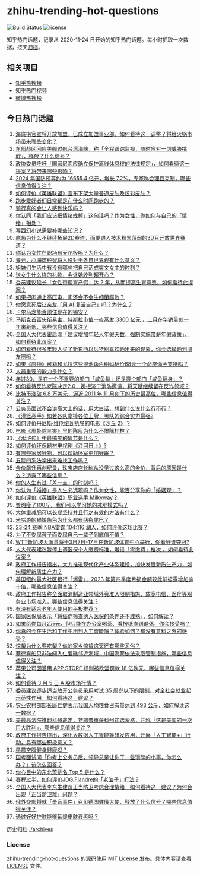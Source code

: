 # zhihu-trending-hot-questions

[![Build Status](https://github.com/justjavac/zhihu-trending-hot-questions/workflows/ci/badge.svg?branch=master)](https://github.com/justjavac/zhihu-trending-hot-questions/actions)
[![license](https://img.shields.io/github/license/justjavac/zhihu-trending-hot-questions)](https://github.com/justjavac/zhihu-trending-hot-questions/blob/master/LICENSE)

知乎热门话题，记录从 2020-11-24
日开始的知乎热门话题。每小时抓取一次数据，按天[归档](./archives)。

## 相关项目

- [知乎热搜榜](https://github.com/justjavac/zhihu-trending-top-search)
- [知乎热门视频](https://github.com/justjavac/zhihu-trending-hot-video)
- [微博热搜榜](https://github.com/justjavac/weibo-trending-hot-search)

## 今日热门话题

<!-- BEGIN -->
<!-- 最后更新时间 Wed Mar 06 2024 07:17:03 GMT+0800 (China Standard Time) -->

1. [海底捞官宣将开放加盟，已成立加盟事业部，如何看待这一调整？将给火锅市场带来哪些变化？](https://www.zhihu.com/question/647036208)
1. [东部战区回应美舰过航台湾海峡，称「全程跟踪监视，随时应对一切威胁挑衅」，释放了什么信号？](https://www.zhihu.com/question/647157424)
1. [政协委员呼吁「国家层面应确立保护离线休息权的法律规定」，如何看待这一提案？将带来哪些影响？](https://www.zhihu.com/question/647129422)
1. [2024 年国防预算约为 16655.4 亿元，增长 7.2%，专家称合理且克制，哪些信息值得关注？](https://www.zhihu.com/question/647128954)
1. [如何评价《英雄联盟》宣布下架大量普通皮肤及炫彩皮肤？](https://www.zhihu.com/question/646509480)
1. [跑步爱好者们日常都是在什么时间跑步的？](https://www.zhihu.com/question/642892675)
1. [骑行真的会让人感到快乐吗？](https://www.zhihu.com/question/642862207)
1. [你认同「我们应该把情绪戒掉」这句话吗？作为女性，你如何与自己的「情绪」相处？](https://www.zhihu.com/question/645945752)
1. [写西幻小说需要补哪些知识？](https://www.zhihu.com/question/646784336)
1. [鹰角为什么不继续拓展2D赛道，而要进入技术积累薄弱的3D且开放世界赛道？](https://www.zhihu.com/question/646145638)
1. [你认为女性在职场有天花板吗？为什么？](https://www.zhihu.com/question/645935221)
1. [景元，心海这种智将人设对于各自世界观有什么意义？](https://www.zhihu.com/question/646527452)
1. [姐妹们生活中有没有哪些把自己活成爽文女主的时刻？](https://www.zhihu.com/question/646128878)
1. [送女生什么样的礼物，会让她收到超开心？](https://www.zhihu.com/question/645561875)
1. [委员建议延长「女性带薪育产假」达 2 年，从而提高生育意愿，如何看待此提案？](https://www.zhihu.com/question/647134843)
1. [如果把肉通上高压电，肉还会不会生细菌腐败？](https://www.zhihu.com/question/646357797)
1. [你愿意死后让亲友「用 AI 复活自己」吗？为什么？](https://www.zhihu.com/question/646765991)
1. [卡尔马龙能否顶住现在的锡安？](https://www.zhihu.com/question/645288842)
1. [马斯克首富头衔易主，特斯拉市值一夜蒸发 3300 亿元 ，二月在华销量创一年来新低，哪些信息值得关注？](https://www.zhihu.com/question/647138195)
1. [全国人大代表霍启刚「建议增加年轻人年假天数，强制实施带薪年假政策」，如何看待此议案？](https://www.zhihu.com/question/647112747)
1. [如何看待很多年轻人买了新东西以后特别喜欢晒出来的现象，你会选择晒到朋友圈吗？](https://www.zhihu.com/question/647136085)
1. [如果《原神》可莉和尤拉这些混池角色明码标价68元一个命座你会支持吗？](https://www.zhihu.com/question/646898618)
1. [人最重要的能力是什么？](https://www.zhihu.com/question/19602183)
1. [年过30，是在一个不重要的部门「咸鱼躺」还是换个部门「咸鱼翻身」？](https://www.zhihu.com/question/646208325)
1. [如何看待反诈老陈决定2.0：婉拒济宁消防邀请，将天赋继续留在反诈领域？](https://www.zhihu.com/question/646989400)
1. [比特币涨破 6.8 万美元，逼近 2011 年 11 月创下的历史最高位，哪些信息值得关注？](https://www.zhihu.com/question/647111632)
1. [公务员面试不会讲高大上的话，用大白话，想到什么说什么行不行？](https://www.zhihu.com/question/642497822)
1. [《灌篮高手》如若各队拿掉各位王牌，哪队的综合实力最强?](https://www.zhihu.com/question/644483736)
1. [如何评价丹尼斯·维伦纽瓦执导的电影《沙丘 2》？](https://www.zhihu.com/question/645671786)
1. [电影《周处除三害》里的陈灰为什么不恨陈桂林？](https://www.zhihu.com/question/647039480)
1. [《水浒传》中最搞笑的情节是什么？](https://www.zhihu.com/question/637809370)
1. [如何评价环保题材电视剧《江河日上》?](https://www.zhihu.com/question/646534103)
1. [有哪些家居好物，可以帮助卧室更加好眠？](https://www.zhihu.com/question/646518872)
1. [五院四系法学出来难找工作吗？](https://www.zhihu.com/question/614260314)
1. [金价飙升再创纪录，珠宝店店长称从没见过这么高的金价，背后的原因是什么？透露了哪些信息？](https://www.zhihu.com/question/647102754)
1. [你的人生有过「差一点」的时刻吗？](https://www.zhihu.com/question/645985492)
1. [你认为「婚姻」是人生必选项吗？作为女性，能否分享你的「婚姻观」？](https://www.zhihu.com/question/645945692)
1. [如何评价《英雄联盟》职业选手 Milkyway？](https://www.zhihu.com/question/646986444)
1. [贾玲瘦了100斤，我们可以学习她的减肥模式吗？](https://www.zhihu.com/question/644241274)
1. [大体重减肥可以长期坚持并且行之有效的方法有什么？](https://www.zhihu.com/question/643735064)
1. [米哈游的猫娘角色为什么都有两条尾巴？](https://www.zhihu.com/question/647002085)
1. [23-24 赛季 NBA雷霆 104:116 湖人，如何评价这场比赛？](https://www.zhihu.com/question/647123683)
1. [为了不委屈孩子而委屈自己一辈子到底值不值？](https://www.zhihu.com/question/646185911)
1. [WTT新加坡大满贯将于3月7日-17日在新加坡体育中心举行，你看好谁夺冠?](https://www.zhihu.com/question/646418950)
1. [人大代表建议暂停上调医保个人缴费标准，增设「零缴费」档次 ，如何看待此议案？](https://www.zhihu.com/question/647112450)
1. [政府工作报告指出，大力推进现代化产业体系建设，加快发展新质生产力，如何理解新质生产力？](https://www.zhihu.com/question/647111808)
1. [美国纽约最大社区银行「爆雷」，2023 年第四季度亏损金额较此前披露增加逾十倍，哪些信息值得关注？](https://www.zhihu.com/question/646968641)
1. [政府工作报告称全面取消制造业领域外资准入限制措施，放宽电信、医疗等服务业市场准入，哪些信息值得关注？](https://www.zhihu.com/question/647112379)
1. [有没有适合老年人使用的平板推荐？](https://www.zhihu.com/question/645906151)
1. [国家医保局表示「将癌症筛查纳入医保的条件还不成熟」，如何解读？](https://www.zhihu.com/question/647013790)
1. [如果给你每月2万元，但只能在办公室喝茶、看报纸直到退休，你会接受吗？](https://www.zhihu.com/question/646681448)
1. [你真的会在生活和工作中用到人工智能吗？体验如何？有没有意料之外的感受？](https://www.zhihu.com/question/646638698)
1. [惊蛰为什么要吃梨？你的家乡惊蛰这天还有哪些习俗？](https://www.zhihu.com/question/647100677)
1. [菲律宾船只非法闯入仁爱礁邻近海域，中国海警依法采取管制措施，哪些信息值得关注？](https://www.zhihu.com/question/647100008)
1. [苹果公司因滥用 APP STORE 规则被欧盟罚款 18 亿欧元，哪些信息值得关注？](https://www.zhihu.com/question/647051599)
1. [如何看待 3 月 5 日 A 股市场行情？](https://www.zhihu.com/question/647102931)
1. [委员建议逐步适当放开公务员录用考试 35 周岁以下的限制，对全社会就业起示范性作用，如何看待这一建议？](https://www.zhihu.com/question/647102957)
1. [农业农村部部长唐仁健表示我国人均粮食占有量达到 493 公斤，如何解读这一数据？](https://www.zhihu.com/question/647128139)
1. [美最高法院推翻科州裁定，特朗普重获科州初选资格，并称「这是美国的一次巨大胜利」，哪些信息值得关注？](https://www.zhihu.com/question/647107050)
1. [政府工作报告提出，深化大数据人工智能等研发应用，开展「人工智能+」行动，具有哪些积极意义？](https://www.zhihu.com/question/647118383)
1. [早晨空腹健身健康吗？](https://www.zhihu.com/question/645262268)
1. [国考面试问「你考上公务员后，领导总是让你干一些琐碎的小事，你怎么办？」该怎么回答？](https://www.zhihu.com/question/642497794)
1. [你心目中的东北菜排名 Top 5 是什么？](https://www.zhihu.com/question/643098470)
1. [赛程过半，如何评价JDG.Flandre的「老油子」打法？](https://www.zhihu.com/question/646965984)
1. [全国人大代表李东生建议正当防卫考虑合理情绪，如何看待这一建议？为何会出现「正当防卫难」问题？](https://www.zhihu.com/question/647006994)
1. [俄外交部将就「录音事件」召见德国驻俄大使，释放了什么信号？哪些信息值得关注？](https://www.zhihu.com/question/646950554)
1. [通过好好护肤能够延缓皮肤衰老吗？](https://www.zhihu.com/question/645051190)

<!-- END -->

历史归档 [./archives](./archives)

### License

[zhihu-trending-hot-questions](https://github.com/justjavac/zhihu-trending-hot-questions)
的源码使用 MIT License 发布。具体内容请查看 [LICENSE](./LICENSE) 文件。
